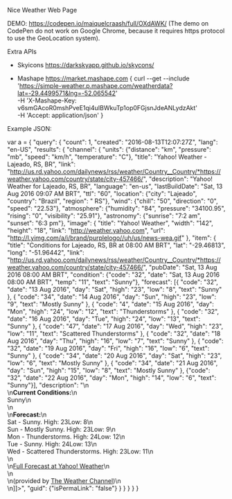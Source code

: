 Nice Weather Web Page

DEMO: https://codepen.io/maiquelcraash/full/OXdAWK/
(The demo on CodePen do not work on Google Chrome, because it requires https protocol to use the GeoLocation system).

Extra APIs
- Skyicons
https://darkskyapp.github.io/skycons/

- Mashape
https://market.mashape.com
{
    curl --get --include 'https://simple-weather.p.mashape.com/weatherdata?lat=-29.4499571&lng=-52.065542' \
      -H 'X-Mashape-Key: v6smGAcoR0mshPveE1qi4uIBWkuTp1op0FGjsnJdeANLydzAkt' \
      -H 'Accept: application/json'
}

Example JSON:

var a = {
	"query": {
		"count": 1,
		"created": "2016-08-13T12:07:27Z",
		"lang": "en-US",
		"results": {
			"channel": {
				"units": {"distance": "km", "pressure": "mb", "speed": "km/h", "temperature": "C"},
				"title": "Yahoo! Weather - Lajeado, RS, BR",
				"link": "http://us.rd.yahoo.com/dailynews/rss/weather/Country__Country/*https://weather.yahoo.com/country/state/city-457466/",
				"description": "Yahoo! Weather for Lajeado, RS, BR",
				"language": "en-us",
				"lastBuildDate": "Sat, 13 Aug 2016 09:07 AM BRT",
				"ttl": "60",
				"location": {"city": "Lajeado", "country": "Brazil", "region": " RS"},
				"wind": {"chill": "50", "direction": "0", "speed": "22.53"},
				"atmosphere": {"humidity": "84", "pressure": "34100.95", "rising": "0", "visibility": "25.91"},
				"astronomy": {"sunrise": "7:2 am", "sunset": "6:3 pm"},
				"image": {
					"title": "Yahoo! Weather",
					"width": "142",
					"height": "18",
					"link": "http://weather.yahoo.com",
					"url": "http://l.yimg.com/a/i/brand/purplelogo//uh/us/news-wea.gif"
				},
				"item": {
					"title": "Conditions for Lajeado, RS, BR at 08:00 AM BRT",
					"lat": "-29.46813",
					"long": "-51.96442",
					"link": "http://us.rd.yahoo.com/dailynews/rss/weather/Country__Country/*https://weather.yahoo.com/country/state/city-457466/",
					"pubDate": "Sat, 13 Aug 2016 08:00 AM BRT",
					"condition": {"code": "32", "date": "Sat, 13 Aug 2016 08:00 AM BRT", "temp": "11", "text": "Sunny"},
					"forecast": [{
						"code": "32",
						"date": "13 Aug 2016",
						"day": "Sat",
						"high": "23",
						"low": "8",
						"text": "Sunny"
					}, {
						"code": "34",
						"date": "14 Aug 2016",
						"day": "Sun",
						"high": "23",
						"low": "9",
						"text": "Mostly Sunny"
					}, {
						"code": "4",
						"date": "15 Aug 2016",
						"day": "Mon",
						"high": "24",
						"low": "12",
						"text": "Thunderstorms"
					}, {
						"code": "32",
						"date": "16 Aug 2016",
						"day": "Tue",
						"high": "24",
						"low": "13",
						"text": "Sunny"
					}, {
						"code": "47",
						"date": "17 Aug 2016",
						"day": "Wed",
						"high": "23",
						"low": "11",
						"text": "Scattered Thunderstorms"
					}, {
						"code": "32",
						"date": "18 Aug 2016",
						"day": "Thu",
						"high": "16",
						"low": "7",
						"text": "Sunny"
					}, {
						"code": "32",
						"date": "19 Aug 2016",
						"day": "Fri",
						"high": "16",
						"low": "6",
						"text": "Sunny"
					}, {
						"code": "34",
						"date": "20 Aug 2016",
						"day": "Sat",
						"high": "23",
						"low": "6",
						"text": "Mostly Sunny"
					}, {
						"code": "34",
						"date": "21 Aug 2016",
						"day": "Sun",
						"high": "15",
						"low": "8",
						"text": "Mostly Sunny"
					}, {"code": "32", "date": "22 Aug 2016", "day": "Mon", "high": "14", "low": "6", "text": "Sunny"}],
					"description": "<![CDATA[<img src=\"http://l.yimg.com/a/i/us/we/52/32.gif\"/>\n<BR />\n<b>Current Conditions:</b>\n<BR />Sunny\n<BR />\n<BR />\n<b>Forecast:</b>\n<BR /> Sat - Sunny. High: 23Low: 8\n<BR /> Sun - Mostly Sunny. High: 23Low: 9\n<BR /> Mon - Thunderstorms. High: 24Low: 12\n<BR /> Tue - Sunny. High: 24Low: 13\n<BR /> Wed - Scattered Thunderstorms. High: 23Low: 11\n<BR />\n<BR />\n<a href=\"http://us.rd.yahoo.com/dailynews/rss/weather/Country__Country/*https://weather.yahoo.com/country/state/city-457466/\">Full Forecast at Yahoo! Weather</a>\n<BR />\n<BR />\n(provided by <a href=\"http://www.weather.com\" >The Weather Channel</a>)\n<BR />\n]]>",
					"guid": {"isPermaLink": "false"}
				}
			}
		}
	}
}
